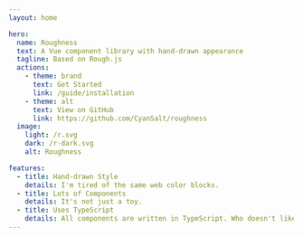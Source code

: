 ```yaml
---
layout: home

hero:
  name: Roughness
  text: A Vue component library with hand-drawn appearance
  tagline: Based on Rough.js
  actions:
    - theme: brand
      text: Get Started
      link: /guide/installation
    - theme: alt
      text: View on GitHub
      link: https://github.com/CyanSalt/roughness
  image:
    light: /r.svg
    dark: /r-dark.svg
    alt: Roughness

features:
  - title: Hand-drawn Style
    details: I'm tired of the same web color blocks.
  - title: Lots of Components
    details: It's not just a toy.
  - title: Uses TypeScript
    details: All components are written in TypeScript. Who doesn't like type hints?
---
```

